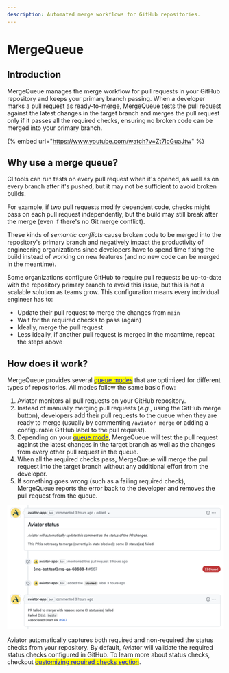 ```yaml
---
description: Automated merge workflows for GitHub repositories.
---
```


# MergeQueue

## Introduction

MergeQueue manages the merge workflow for pull requests in your GitHub repository and keeps your primary branch passing. When a developer marks a pull request as ready-to-merge, MergeQueue tests the pull request against the latest changes in the target branch and merges the pull request only if it passes all the required checks, ensuring no broken code can be merged into your primary branch.

{% embed url="https://www.youtube.com/watch?v=Zt7lcGuaJtw" %}

## Why use a merge queue?

CI tools can run tests on every pull request when it's opened, as well as on every branch after it's pushed, but it may not be sufficient to avoid broken builds.

For example, if two pull requests modify dependent code, checks might pass on each pull request independently, but the build may still break after the merge (even if there's no Git merge conflict).

These kinds of _semantic conflicts_ cause broken code to be merged into the repository's primary branch and negatively impact the productivity of engineering organizations since developers have to spend time fixing the build instead of working on new features (and no new code can be merged in the meantime).

Some organizations configure GitHub to require pull requests be up-to-date with the repository primary branch to avoid this issue, but this is not a scalable solution as teams grow. This configuration means every individual engineer has to:

* Update their pull request to merge the changes from `main`
* Wait for the required checks to pass (again)
* Ideally, merge the pull request
* Less ideally, if another pull request is merged in the meantime, repeat the steps above

## How does it work?

MergeQueue provides several [<mark style="color:blue;">queue modes</mark>](concepts/queue-modes.md) that are optimized for different types of repositories. All modes follow the same basic flow:

1. Aviator monitors all pull requests on your GitHub repository.
2. Instead of manually merging pull requests (_e.g._, using the GitHub merge button), developers add their pull requests to the queue when they are ready to merge (usually by commenting `/aviator merge` or adding a configurable GitHub label to the pull request).
3. Depending on your [<mark style="color:blue;">queue mode</mark>](concepts/queue-modes.md), MergeQueue will test the pull request against the latest changes in the target branch as well as the changes from every other pull request in the queue.
4. When all the required checks pass, MergeQueue will merge the pull request into the target branch without any additional effort from the developer.
5. If something goes wrong (such as a failing required check), MergeQueue reports the error back to the developer and removes the pull request from the queue.

![MergeQueue automatically dequeues PRs and reports build failures.](<../.gitbook/assets/Screen Shot 2022-05-23 at 5.33.58 PM.png>)

Aviator automatically captures both required and non-required the status checks from your repository. By default, Aviator will validate the required status checks configured in GitHub. To learn more about status checks, checkout [<mark style="color:blue;">customizing required checks section</mark>](broken-reference/).
